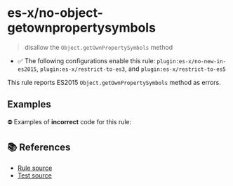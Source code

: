 # es-x/no-object-getownpropertysymbols
> disallow the `Object.getOwnPropertySymbols` method

- ✅ The following configurations enable this rule: `plugin:es-x/no-new-in-es2015`, `plugin:es-x/restrict-to-es3`, and `plugin:es-x/restrict-to-es5`

This rule reports ES2015 `Object.getOwnPropertySymbols` method as errors.

## Examples

⛔ Examples of **incorrect** code for this rule:

<eslint-playground type="bad" code="/*eslint es-x/no-object-getownpropertysymbols: error */
const symbols = Object.getOwnPropertySymbols(obj)
" />

## 📚 References

- [Rule source](https://github.com/ota-meshi/eslint-plugin-es-x/blob/v4.1.0/lib/rules/no-object-getownpropertysymbols.js)
- [Test source](https://github.com/ota-meshi/eslint-plugin-es-x/blob/v4.1.0/tests/lib/rules/no-object-getownpropertysymbols.js)
